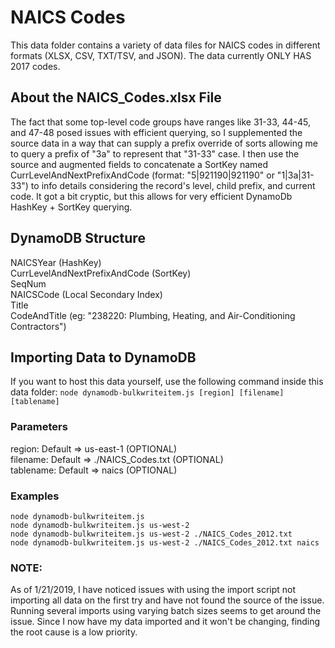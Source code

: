 # NAICS Codes
This data folder contains a variety of data files for NAICS codes in different formats (XLSX, CSV, TXT/TSV, and JSON). The data currently ONLY HAS 2017 codes.

## About the NAICS_Codes.xlsx File
The fact that some top-level code groups have ranges like 31-33, 44-45, and 47-48 posed issues with efficient querying, so I supplemented the source data in a way that can supply a prefix override of sorts allowing me to query a prefix of "3a" to represent that "31-33" case. I then use the source and augmented fields to concatenate a SortKey named CurrLevelAndNextPrefixAndCode (format: "5|921190|921190" or "1|3a|31-33") to info details considering the record's level, child prefix, and current code. It got a bit cryptic, but this allows for very efficient DynamoDb HashKey + SortKey querying.

## DynamoDB Structure
NAICSYear (HashKey)\
CurrLevelAndNextPrefixAndCode (SortKey)\
SeqNum\
NAICSCode (Local Secondary Index)\
Title\
CodeAndTitle (eg: "238220: Plumbing, Heating, and Air-Conditioning Contractors")

## Importing Data to DynamoDB
If you want to host this data yourself, use the following command inside this data folder:
`node dynamodb-bulkwriteitem.js [region] [filename] [tablename]`

### Parameters
region: Default => us-east-1 (OPTIONAL)\
filename: Default => ./NAICS_Codes.txt (OPTIONAL)\
tablename: Default => naics (OPTIONAL)

### Examples
`node dynamodb-bulkwriteitem.js`\
`node dynamodb-bulkwriteitem.js us-west-2`\
`node dynamodb-bulkwriteitem.js us-west-2 ./NAICS_Codes_2012.txt`\
`node dynamodb-bulkwriteitem.js us-west-2 ./NAICS_Codes_2012.txt naics`

### NOTE:
As of 1/21/2019, I have noticed issues with using the import script not importing all data on the first try and have not found the source of the issue.  Running several imports using varying batch sizes seems to get around the issue.  Since I now have my data imported and it won't be changing, finding the root cause is a low priority.